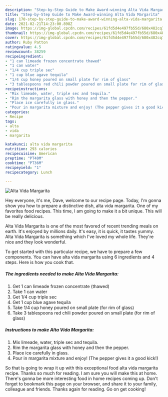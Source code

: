 ```yaml
---
description: "Step-by-Step Guide to Make Award-winning Alta Vida Margarita"
title: "Step-by-Step Guide to Make Award-winning Alta Vida Margarita"
slug: 170-step-by-step-guide-to-make-award-winning-alta-vida-margarita
date: 2021-02-21T14:23:00.898Z
image: https://img-global.cpcdn.com/recipes/61fd5d4e497fb55d/680x482cq70/alta-vida-margarita-recipe-main-photo.jpg
thumbnail: https://img-global.cpcdn.com/recipes/61fd5d4e497fb55d/680x482cq70/alta-vida-margarita-recipe-main-photo.jpg
cover: https://img-global.cpcdn.com/recipes/61fd5d4e497fb55d/680x482cq70/alta-vida-margarita-recipe-main-photo.jpg
author: Ruby Patton
ratingvalue: 4.5
reviewcount: 38259
recipeingredient:
- "1 can limeade frozen concentrate thawed"
- "1 can water"
- "1/4 cup triple sec"
- "1 cup blue agave tequila"
- "1/4 cup honey poured on small plate for rim of glass"
- "3 tablespoons red chili powder poured on small plate for rim of glass"
recipeinstructions:
- "Mix limeade, water, triple sec and tequila."
- "Rim the margarita glass with honey and then the pepper."
- "Place ice carefully in glass."
- "Pour in margarita mixture and enjoy! (The pepper gives it a good kick!)"
categories:
- Recipe
tags:
- alta
- vida
- margarita

katakunci: alta vida margarita 
nutrition: 293 calories
recipecuisine: American
preptime: "PT40M"
cooktime: "PT36M"
recipeyield: "1"
recipecategory: Lunch

---
```



![Alta Vida Margarita](https://img-global.cpcdn.com/recipes/61fd5d4e497fb55d/680x482cq70/alta-vida-margarita-recipe-main-photo.jpg)

Hey everyone, it's me, Dave, welcome to our recipe page. Today, I'm gonna show you how to prepare a distinctive dish, alta vida margarita. One of my favorites food recipes. This time, I am going to make it a bit unique. This will be really delicious.

Alta Vida Margarita is one of the most favored of recent trending meals on earth. It's enjoyed by millions daily. It's easy, it is quick, it tastes yummy. Alta Vida Margarita is something which I've loved my whole life. They're nice and they look wonderful.




To get started with this particular recipe, we have to prepare a few components. You can have alta vida margarita using 6 ingredients and 4 steps. Here is how you cook that.

<!--inarticleads1-->

##### The ingredients needed to make Alta Vida Margarita:

1. Get 1 can limeade frozen concentrate (thawed)
1. Take 1 can water
1. Get 1/4 cup triple sec
1. Get 1 cup blue agave tequila
1. Take 1/4 cup honey poured on small plate (for rim of glass)
1. Take 3 tablespoons red chili powder poured on small plate (for rim of glass)




<!--inarticleads2-->

##### Instructions to make Alta Vida Margarita:

1. Mix limeade, water, triple sec and tequila.
1. Rim the margarita glass with honey and then the pepper.
1. Place ice carefully in glass.
1. Pour in margarita mixture and enjoy! (The pepper gives it a good kick!)




So that is going to wrap it up with this exceptional food alta vida margarita recipe. Thanks so much for reading. I am sure you will make this at home. There's gonna be more interesting food in home recipes coming up. Don't forget to bookmark this page on your browser, and share it to your family, colleague and friends. Thanks again for reading. Go on get cooking!
